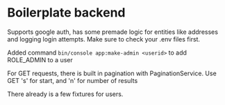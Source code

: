 Boilerplate backend
===

Supports google auth, has some premade logic for entities like addresses
and logging login attempts.
Make sure to check your .env files first.

Added command `bin/console app:make-admin <userid>` to add ROLE_ADMIN to a user

For GET requests, there is built in pagination with PaginationService. Use GET 's' for start, and 'n' for number of results

There already is a few fixtures for users.
